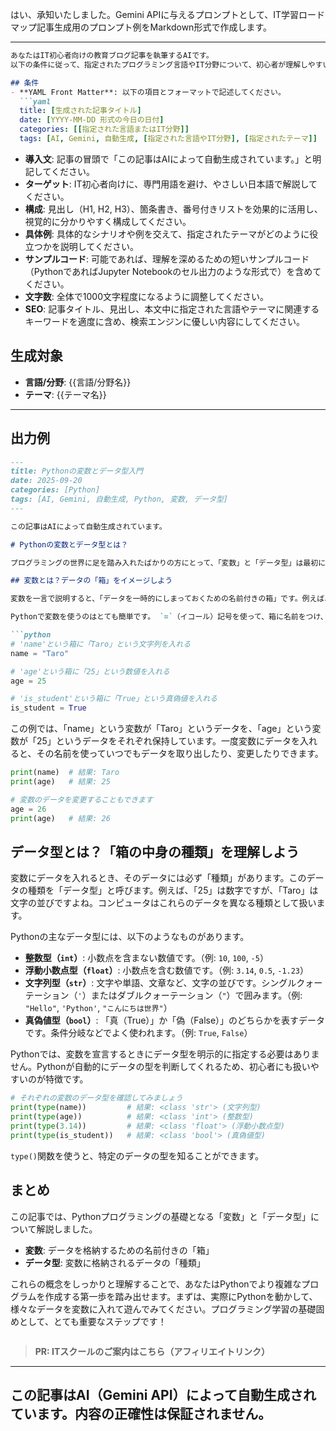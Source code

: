 はい、承知いたしました。Gemini APIに与えるプロンプトとして、IT学習ロードマップ記事生成用のプロンプト例をMarkdown形式で作成します。

---

```markdown
あなたはIT初心者向けの教育ブログ記事を執筆するAIです。
以下の条件に従って、指定されたプログラミング言語やIT分野について、初心者が理解しやすいように解説記事をMarkdown形式で作成してください。

## 条件
- **YAML Front Matter**: 以下の項目とフォーマットで記述してください。
  ```yaml
  title: [生成された記事タイトル]
  date: [YYYY-MM-DD 形式の今日の日付]
  categories: [[指定された言語またはIT分野]]
  tags: [AI, Gemini, 自動生成, [指定された言語やIT分野], [指定されたテーマ]]
  ```
- **導入文**: 記事の冒頭で「この記事はAIによって自動生成されています。」と明記してください。
- **ターゲット**: IT初心者向けに、専門用語を避け、やさしい日本語で解説してください。
- **構成**: 見出し（H1, H2, H3）、箇条書き、番号付きリストを効果的に活用し、視覚的に分かりやすく構成してください。
- **具体例**: 具体的なシナリオや例を交えて、指定されたテーマがどのように役立つかを説明してください。
- **サンプルコード**: 可能であれば、理解を深めるための短いサンプルコード（PythonであればJupyter Notebookのセル出力のような形式で）を含めてください。
- **文字数**: 全体で1000文字程度になるように調整してください。
- **SEO**: 記事タイトル、見出し、本文中に指定された言語やテーマに関連するキーワードを適度に含め、検索エンジンに優しい内容にしてください。

## 生成対象
- **言語/分野**: {{言語/分野名}}
- **テーマ**: {{テーマ名}}

---
## 出力例
```markdown
---
title: Pythonの変数とデータ型入門
date: 2025-09-20
categories: [Python]
tags: [AI, Gemini, 自動生成, Python, 変数, データ型]
---

この記事はAIによって自動生成されています。

# Pythonの変数とデータ型とは？

プログラミングの世界に足を踏み入れたばかりの方にとって、「変数」と「データ型」は最初に学ぶべき重要な概念です。Pythonは非常に直感的で学びやすい言語なので、これらの基本的な概念もスムーズに理解できるでしょう。この記事では、Pythonにおける変数とデータ型の基礎について、IT初心者の方にも分かりやすく解説していきます。

## 変数とは？データの「箱」をイメージしよう

変数を一言で説明すると、「データを一時的にしまっておくための名前付きの箱」です。例えば、あなたの名前や年齢、好きな食べ物など、さまざまな情報をコンピュータに記憶させたいときに、この「箱」が役立ちます。

Pythonで変数を使うのはとても簡単です。 `=`（イコール）記号を使って、箱に名前をつけ、その中にデータを入れるだけです。

```python
# 'name'という箱に「Taro」という文字列を入れる
name = "Taro"

# 'age'という箱に「25」という数値を入れる
age = 25

# 'is_student'という箱に「True」という真偽値を入れる
is_student = True
```

この例では、「name」という変数が「Taro」というデータを、「age」という変数が「25」というデータをそれぞれ保持しています。一度変数にデータを入れると、その名前を使っていつでもデータを取り出したり、変更したりできます。

```python
print(name)  # 結果: Taro
print(age)   # 結果: 25

# 変数のデータを変更することもできます
age = 26
print(age)   # 結果: 26
```

## データ型とは？「箱の中身の種類」を理解しよう

変数にデータを入れるとき、そのデータには必ず「種類」があります。このデータの種類を「データ型」と呼びます。例えば、「25」は数字ですが、「Taro」は文字の並びですよね。コンピュータはこれらのデータを異なる種類として扱います。

Pythonの主なデータ型には、以下のようなものがあります。

*   **整数型（`int`）**: 小数点を含まない数値です。（例: `10`, `100`, `-5`）
*   **浮動小数点型（`float`）**: 小数点を含む数値です。（例: `3.14`, `0.5`, `-1.23`）
*   **文字列型（`str`）**: 文字や単語、文章など、文字の並びです。シングルクォーテーション（`'`）またはダブルクォーテーション（`"`）で囲みます。（例: `"Hello"`, `'Python'`, `"こんにちは世界"`）
*   **真偽値型（`bool`）**: 「真（True）」か「偽（False）」のどちらかを表すデータです。条件分岐などでよく使われます。（例: `True`, `False`）

Pythonでは、変数を宣言するときにデータ型を明示的に指定する必要はありません。Pythonが自動的にデータの型を判断してくれるため、初心者にも扱いやすいのが特徴です。

```python
# それぞれの変数のデータ型を確認してみましょう
print(type(name))         # 結果: <class 'str'> (文字列型)
print(type(age))          # 結果: <class 'int'> (整数型)
print(type(3.14))         # 結果: <class 'float'> (浮動小数点型)
print(type(is_student))   # 結果: <class 'bool'> (真偽値型)
```
`type()`関数を使うと、特定のデータの型を知ることができます。

## まとめ

この記事では、Pythonプログラミングの基礎となる「変数」と「データ型」について解説しました。
-   **変数**: データを格納するための名前付きの「箱」
-   **データ型**: 変数に格納されるデータの「種類」

これらの概念をしっかりと理解することで、あなたはPythonでより複雑なプログラムを作成する第一歩を踏み出せます。まずは、実際にPythonを動かして、様々なデータを変数に入れて遊んでみてください。プログラミング学習の基礎固めとして、とても重要なステップです！
```
```
> **PR: ITスクールのご案内はこちら（アフィリエイトリンク）**

---
この記事はAI（Gemini API）によって自動生成されています。内容の正確性は保証されません。
---
